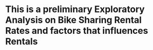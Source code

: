 # This is a preliminary Exploratory Analysis on Bike Sharing Rental Rates and factors that influences Rentals
